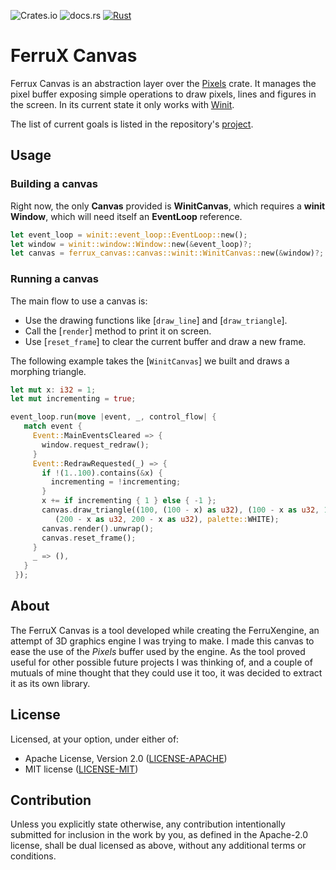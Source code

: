 ![Crates.io](https://img.shields.io/crates/v/ferrux_canvas)
![docs.rs](https://img.shields.io/docsrs/ferrux_canvas)
[![Rust](https://github.com/kriogenia/ferrux_canvas/actions/workflows/rust.yml/badge.svg?branch=main)](https://github.com/kriogenia/ferrux_canvas/actions/workflows/rust.yml)

# FerruX Canvas

Ferrux Canvas is an abstraction layer over the [Pixels](https://crates.io/crates/pixels) crate. It manages the pixel
buffer exposing simple operations to draw pixels, lines and figures in the screen. In its current state 
it only works with [Winit](https://crates.io/crates/winit).

The list of current goals is listed in the repository's [project](https://github.com/kriogenia/ferrux_canvas/projects/1).

## Usage

### Building a canvas
Right now, the only **Canvas** provided is **WinitCanvas**, which requires a **winit Window**, which will need itself an
**EventLoop** reference.

```rust
let event_loop = winit::event_loop::EventLoop::new();
let window = winit::window::Window::new(&event_loop)?;
let canvas = ferrux_canvas::canvas::winit::WinitCanvas::new(&window)?;
```

### Running a canvas
The main flow to use a canvas is:
* Use the drawing functions like [`draw_line`] and [`draw_triangle`].
* Call the [`render`] method to print it on screen.
* Use [`reset_frame`] to clear the current buffer and draw a new frame.

The following example takes the [`WinitCanvas`] we built and draws a morphing triangle.
```rust
let mut x: i32 = 1;
let mut incrementing = true;

event_loop.run(move |event, _, control_flow| {
   match event {
     Event::MainEventsCleared => {
       window.request_redraw();
     }
     Event::RedrawRequested(_) => {
       if !(1..100).contains(&x) {
         incrementing = !incrementing;
       }
       x += if incrementing { 1 } else { -1 };
       canvas.draw_triangle((100, (100 - x) as u32), (100 - x as u32, 100), 
          (200 - x as u32, 200 - x as u32), palette::WHITE);
       canvas.render().unwrap();
       canvas.reset_frame();
     }
     _ => (),
   }
 });
```

## About

The FerruX Canvas is a tool developed while creating the FerruXengine, an attempt of 3D graphics engine I was trying to
make. I made this canvas to ease the use of the *Pixels* buffer used by the engine. As the tool proved useful for 
other possible future projects I was thinking of, and a couple of mutuals of mine thought that they could use it too, 
it was decided to extract it as its own library.

## License

Licensed, at your option, under either of:

* Apache License, Version 2.0 ([LICENSE-APACHE](LICENSE-APACHE))
* MIT license ([LICENSE-MIT](LICENSE-MIT))

## Contribution

Unless you explicitly state otherwise, any contribution intentionally submitted
for inclusion in the work by you, as defined in the Apache-2.0 license, shall be
dual licensed as above, without any additional terms or conditions.